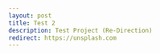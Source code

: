 ```yaml
---
layout: post
title: Test 2
description: Test Project (Re-Direction)
redirect: https://unsplash.com
---
```


